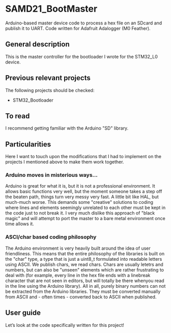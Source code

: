 # SAMD21_BootMaster
Arduino-based master device code to process a hex file on an SDcard and publish it to UART. Code written for Adafruit Adalogger (M0 Feather).

## General description
This is the master controller for the bootloader I wrote for the STM32_L0 device.

## Previous relevant projects
The following projects should be checked:
-	STM32_Bootloader

## To read
I recommend getting familiar with the Arduino "SD" library.

## Particularities
Here I want to touch upon the modifications that I had to implement on the projects I mentioned above to make them work together.

### Arduino moves in misterious ways...
Arduino is great for what it is, but it is not a professional environment. It allows basic functions very well, but the moment someone takes a step off the beaten path, things turn very messy very fast. A little bit like HAL, but much-much worse.
This demands some "creative" solutions to coding where lines and elements seemingly unrelated to each other must be kept in the code just to not break it. I very much dislike this approach of "black magic" and will attempt to port the master to a bare metal environment once time allows it. 

### ASCI/char based coding philosophy
The Arduino environment is very heavily built around the idea of user friendliness. This means that the entire philosophy of the libraries is built on the "char" type, a type that is just a uint8_t formulated into readable letters using ASCII. We publish chars, we read chars. Chars are usually letetrs and numbers, but can also be "unseen" elements which are rather frustrating to deal with (for example, every line in the hex file ends with a linebreak character that are not seen in editors, but will totally be there whenyou read in the line using the Arduino library).
All in all, purely binary numbers can not be extracted from the Arduino libraries. They must be converted manually from ASCII and - often times - converted back to ASCII when published.

## User guide
Let’s look at the code specifically written for this project!
